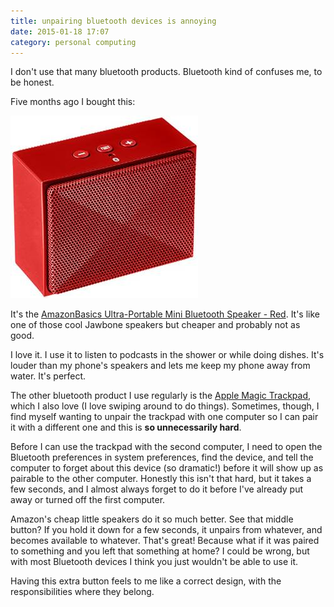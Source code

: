 ```yaml
---
title: unpairing bluetooth devices is annoying
date: 2015-01-18 17:07
category: personal computing
---
```


I don't use that many bluetooth products. Bluetooth kind of confuses me, to be
honest.

Five months ago I bought this:

![a red speaker](/img/2015-01-18-amazon-speakers.jpg)

It's the [AmazonBasics Ultra-Portable Mini Bluetooth Speaker - Red][amzn]. It's
like one of those cool Jawbone speakers but cheaper and probably not as good.

[amzn]: http://smile.amazon.com/dp/B00JZVPJD8/ref=pe_385040_121528360_TE_dp_2

I love it. I use it to listen to podcasts in the shower or while doing dishes.
It's louder than my phone's speakers and lets me keep my phone away from water.
It's perfect.

The other bluetooth product I use regularly is the [Apple Magic Trackpad][apl],
which I also love (I love swiping around to do things). Sometimes, though, I
find myself wanting to unpair the trackpad with one computer so I can pair it
with a different one and this is **so unnecessarily hard**.

[apl]: http://www.apple.com/magictrackpad/

Before I can use the trackpad with the second computer, I need to open the
Bluetooth preferences in system preferences, find the device, and tell the
computer to forget about this device (so dramatic!) before it will show up as
pairable to the other computer. Honestly this isn't that hard, but it takes a
few seconds, and I almost always forget to do it before I've already put away or
turned off the first computer.

Amazon's cheap little speakers do it so much better. See that middle button? If
you hold it down for a few seconds, it unpairs from whatever, and becomes
available to whatever. That's great! Because what if it was paired to something
and you left that something at home? I could be wrong, but with most Bluetooth
devices I think you just wouldn't be able to use it.

Having this extra button feels to me like a correct design, with the
responsibilities where they belong.

